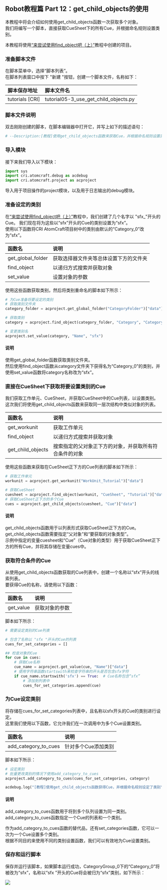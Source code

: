 ## Robot教程篇 Part 12：get_child_objects的使用
本教程中将会介绍如何使用get_child_objects函数一次获取多个对象。<br/>
我们将编写一个脚本，直接获取CueSheet下的所有Cue，并根据命名规则设置类别。

本教程将使用[“来尝试使用find_object吧（上）”](Atom_Craft_Robot_Part_10.md)教程中创建的项目。

### 准备脚本文件
在脚本菜单中，选择“脚本列表”。<br/>
在脚本列表窗口中按下 "新建 "按钮，创建一个脚本文件，名称如下：

| 脚本保存地址     | 脚本文件名                                |
|:-----------------|:------------------------------------------|
| tutorials [CRI]  | tutorial05-3_use_get_child_objects.py     |

### 脚本文件说明
双击刚刚创建的脚本，在脚本编辑器中打开它，并写上如下的描述语句：

```python
# --Description:[教程]使用get_child_objects函数来获取Cue，并根据命名规则设置类别
```

### 导入模块
接下来我们导入以下模块：

```python
import sys
import cri.atomcraft.debug as acdebug
import cri.atomcraft.project as acproject
```

导入用于项目操作的project模块，以及用于日志输出的debug模块。

### 准备设定的类别
在<a href="Atom_Craft_Robot_Part_10.md" target="_blank">“来尝试使用find_object吧（上）”</a>教程中，我们创建了几个名字以 "sfx_"开头的Cue。
我们现在将为这些以“sfx”开头的Cue的类别设置为“sfx”。<br/>
使用以下函数将CRI AtomCraft项目树中的类别由默认的“Category_0”改为“sfx”。

| 函数名            | 说明                |
|:------------------|:--------------------|
| get_global_folder | 获取选择器文件夹等总体设置下方的文件夹 |
| find_object       | 以递归方式搜索并获取对象        |
| set_value         | 设置对象的参数             |

使用这些函数获取类别，然后将类别重命名的脚本如下所示：

```python
# 为Cue准备将要设定的类别
# 获取类别文件夹
category_folder = acproject.get_global_folder("CategoryFolder")["data"]

# 获取类别
category = acproject.find_object(category_folder, "Category", "Category_0")["data"]

# 变更类别名
acproject.set_value(category, "Name", "sfx")
```

#### 说明
使用get_global_folder函数获取类别文件夹。<br/>
然后使用find_object函数从category文件夹下获得名为“Category_0”的类别，并使用set_value函数将category名称改为“sfx”。

### 直接在CueSheet下获取将要设置类别的Cue
我们获取工作单元、CueSheet，并获取CueSheet中的Cue列表，以设置类别。<br/>
这次我们将使用get_child_objects函数来获取同一层次结构中类似对象的列表。

| 函数名            | 说明                        |
|:------------------|:----------------------------|
| get_workunit      | 获取工作单元                |
| find_object       | 以递归方式搜索并获取对象    |
| get_child_objects | 搜索指定的父对象正下方的对象，并获取所有符合条件的对象 |

使用这些函数来获取在CueSheet正下方的Cue列表的脚本如下所示：

```python
# 获取工作单元
workunit = acproject.get_workunit("WorkUnit_Tutorial")["data"]

# 获取CueSheet
cuesheet = acproject.find_object(workunit, "CueSheet", "Tutorial")["data"]
# 获取CueSheet正下方的多个Cue
cues = acproject.get_child_objects(cuesheet, "Cue")["data"]
```

#### 说明
get_child_objects函数用于以列表形式获取CueSheet正下方的Cue。<br/>
get_child_objects函数需要指定“父对象”和“要获取的对象类型”。<br/>
示例中指定的变量cuesheet和“Cue”（Cue对象的类型）用于获取CueSheet正下方的所有Cue，并将其存储在变量cues中。

### 获取符合条件的Cue
从使用get_child_objects函数获取的Cue列表中，创建一个名称以“sfx”开头的线索列表。<br/>
要获得Cue的名称，请使用以下函数：

| 函数名            | 说明                        |
|:------------------|:----------------------------|
| get_value         | 获取对象的参数              |

脚本如下所示：

```python
# 需要设定类别的Cue列表

# 包含了名称以 "sfx "开头的Cue的列表
cues_for_set_categories = []

## 检查对象的Cue
for cue in cues:
    # 获取Cue名称
    cue_name = acproject.get_value(cue, "Name")["data"]
    # 使用字符串函数startswith来检查字符串的开头是否包含sfx字符
    if cue_name.startswith('sfx') == True:  # Cue名称包含“sfx”
        # 添加到列表中
        cues_for_set_categories.append(cue)
```

### 为Cue设定类别
将存储在cues_for_set_categories列表中，且名称以sfx开头的Cue的类别进行设定。<br/>
这里我们使用以下函数，它允许我们在一次调用中为多个Cue设置类别。

| 函数名               | 说明                        |
|:---------------------|:----------------------------|
| add_category_to_cues | 针对多个Cue添加类别         |

脚本如下所示：

```python
# 设定类别
# 批量更改类别的情况下使用add_category_to_cues
acproject.add_category_to_cues(cues_for_set_categories, category)

acdebug.log("[教程]使用get_child_objects函数获得Cue，并根据命名规则设定了类别")
```

#### 说明
add_category_to_cues函数用于将到多个队列设置为同一类别。<br/>
add_category_to_cues函数指定一个Cue的列表和一个类别。

作为add_category_to_cues函数的替代品，还有set_categories函数，它可以一次为一个Cue设置多个类别。<br/>
根据不同目的来使用不同的类别设置函数，我们可以有效地为Cue设置类别。

### 保存和运行脚本
保存并运行该脚本，如果脚本运行成功，CategoryGroup_0下的“Category_0”将被改为“sfx”，名称以“sfx ”开头的Cue将会被归为“sfx”类别，如下所示：

![](https://game.criware.jp/wp-content/uploads/2020/11/robot_11_01.png)
